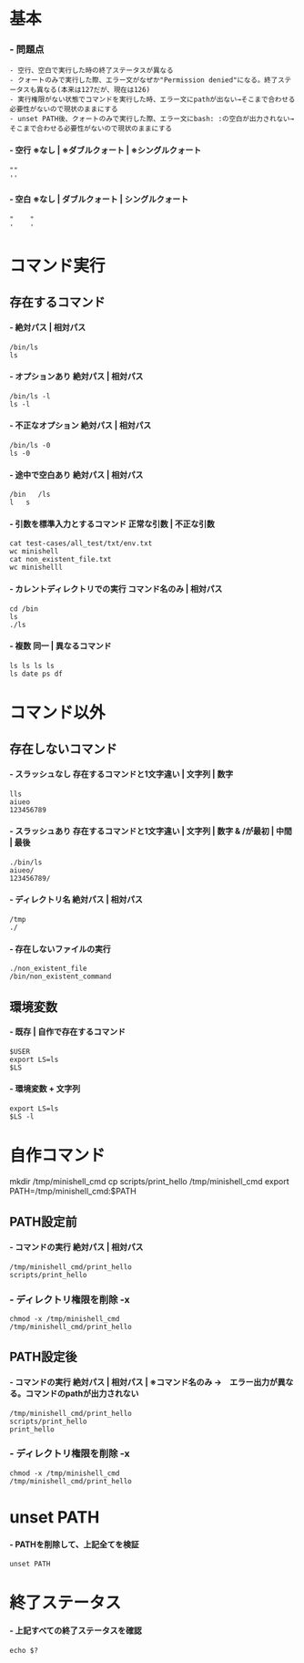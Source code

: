 # 基本
### - 問題点
	- 空行、空白で実行した時の終了ステータスが異なる
	- クォートのみで実行した際、エラー文がなぜか"Permission denied"になる。終了ステータスも異なる(本来は127だが、現在は126)
	- 実行権限がない状態でコマンドを実行した時、エラー文にpathが出ない→そこまで合わせる必要性がないので現状のままにする
	- unset PATH後、クォートのみで実行した際、エラー文にbash: :の空白が出力されない→そこまで合わせる必要性がないので現状のままにする
#### - 空行  ※なし | ※ダブルクォート | ※シングルクォート

	""
	''

#### - 空白  ※なし | ダブルクォート | シングルクォート

	"    "
	'    '

# コマンド実行
## 存在するコマンド
#### - 絶対パス | 相対パス
	/bin/ls
	ls

#### - オプションあり 絶対パス | 相対パス
	/bin/ls -l
	ls -l

#### - 不正なオプション 絶対パス | 相対パス
	/bin/ls -0
	ls -0

#### - 途中で空白あり 絶対パス | 相対パス
	/bin   /ls
	l   s

#### - 引数を標準入力とするコマンド 正常な引数 | 不正な引数
	cat test-cases/all_test/txt/env.txt
	wc minishell
	cat non_existent_file.txt
	wc minishelll

#### - カレントディレクトリでの実行 コマンド名のみ | 相対パス
	cd /bin
	ls
	./ls

#### - 複数 同一 | 異なるコマンド
	ls ls ls ls
	ls date ps df


# コマンド以外
## 存在しないコマンド
#### - スラッシュなし 存在するコマンドと1文字違い | 文字列 | 数字
	lls
	aiueo
	123456789

#### - スラッシュあり 存在するコマンドと1文字違い | 文字列 | 数字 & /が最初 | 中間 | 最後
	./bin/ls
	aiueo/
	123456789/

#### - ディレクトリ名 絶対パス | 相対パス
	/tmp
	./

#### - 存在しないファイルの実行
	./non_existent_file
	/bin/non_existent_command


## 環境変数
#### - 既存 | 自作で存在するコマンド
	$USER
	export LS=ls
	$LS

#### - 環境変数 + 文字列
	export LS=ls
	$LS -l


# 自作コマンド
mkdir /tmp/minishell_cmd
cp scripts/print_hello /tmp/minishell_cmd
export PATH=/tmp/minishell_cmd:$PATH
## PATH設定前
#### - コマンドの実行 絶対パス | 相対パス
	/tmp/minishell_cmd/print_hello
	scripts/print_hello

### - ディレクトリ権限を削除 -x
	chmod -x /tmp/minishell_cmd
	/tmp/minishell_cmd/print_hello

## PATH設定後
#### - コマンドの実行 絶対パス | 相対パス | ※コマンド名のみ →　エラー出力が異なる。コマンドのpathが出力されない
	/tmp/minishell_cmd/print_hello
	scripts/print_hello
	print_hello

### - ディレクトリ権限を削除 -x
	chmod -x /tmp/minishell_cmd
	/tmp/minishell_cmd/print_hello


# unset PATH
#### - PATHを削除して、上記全てを検証
	unset PATH


# 終了ステータス
#### - 上記すべての終了ステータスを確認
	echo $?
